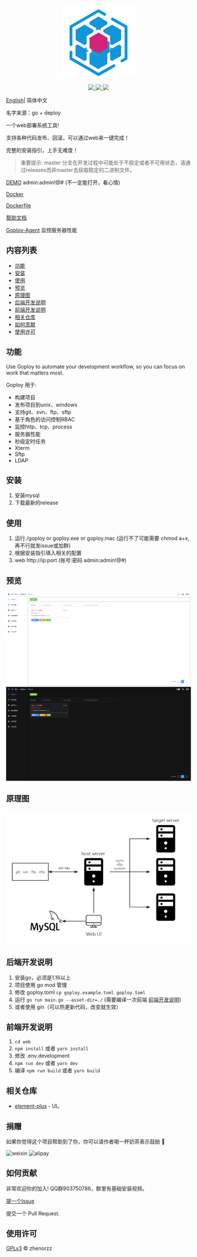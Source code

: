 <p align=center>
    <img src="./banner.png" alt="logo" title="logo" />
</p>

<p align="center">
  <a href="#">
      <img src="https://img.shields.io/badge/readme%20style-standard-brightgreen.svg">
  </a>
  <a href="#">
      <img src="https://img.shields.io/badge/give%20me-a%20star-green.svg">
    </a>
  <a href="LICENSE">
    <img src="https://img.shields.io/badge/License-MIT-yellow.svg">
  </a>
</p>

[English](./README.md)| 简体中文

名字来源：go + deploy

一个web部署系统工具!

支持各种代码发布、回滚，可以通过web来一键完成！

完整的安装指引，上手无难度！

> 重要提示: master 分支在开发过程中可能处于不稳定或者不可用状态，请通过releases而非master去获取稳定的二进制文件。

[DEMO](http://demo.goploy.icu) admin:admin!@# (不一定能打开，看心情)

[Docker](https://hub.docker.com/r/zhenorzz/goploy)

[Dockerfile](./docker/Dockerfile)

[帮助文档](https://docs.goploy.icu)

[Goploy-Agent](https://github.com/zhenorzz/goploy-agent) 监控服务器性能

## 内容列表

- [功能](#功能)
- [安装](#安装)
- [使用](#使用)
- [预览](#预览)
- [原理图](#原理图)
- [后端开发说明](#后端开发说明)
- [前端开发说明](#前端开发说明)
- [相关仓库](#相关仓库)
- [如何贡献](#如何贡献)
- [使用许可](#使用许可)

## 功能

Use Goploy to automate your development workflow, so you can focus on work that matters most.

Goploy 用于:

- 构建项目
- 发布项目到unix、windows
- 支持git、svn、ftp、sftp
- 基于角色的访问控制RBAC
- 监控http、tcp、process
- 服务器性能
- 秒级定时任务
- Xterm
- Sftp
- LDAP

## 安装
1. 安装mysql
2. 下载最新的release

## 使用
1. 运行./goploy or goploy.exe or goploy.mac (运行不了可能需要 chmod a+x, 再不行就发issue或加群)
2. 根据安装指引填入相关的配置
3. web http://ip:port  (账号:密码 admin:admin!@#)

## 预览
![预览light](./preview_light.png)
![预览dark](./preview_dark.png)

## 原理图
![原理图](./goploy.png)

## 后端开发说明
1. 安装go，必须是1.16以上
2. 项目使用 go mod 管理
3. 修改 goploy.toml `cp goploy.example.toml goploy.toml`
4. 运行 `go run main.go --asset-dir=./` (需要编译一次前端 [前端开发说明](#前端开发说明))
5. 或者使用 gin（可以热更新代码，改变就生效）

## 前端开发说明
1. `cd web`
2. `npm install` 或者 `yarn install`
3. 修改 .env.development
4. `npm run dev` 或者 `yarn dev`
5. 编译 `npm run build` 或者 `yarn build`

## 相关仓库

- [element-plus](https://element-plus.gitee.io/) - UI。

## 捐赠

如果你觉得这个项目帮助到了你，你可以请作者喝一杯奶茶表示鼓励 🥛

<p>
  <img src="https://www.goploy.icu/weixin.png" width="200" alt="weixin">
  <img src="https://www.goploy.icu/alipay.png" width="209" alt="alipay">
</p>

## 如何贡献

非常欢迎你的加入! QQ群903750786，群里有基础安装视频。

[提一个Issue](https://github.com/zhenorzz/goploy/issues/new) 

提交一个 Pull Request.

## 使用许可

[GPLv3](LICENSE) © zhenorzz
